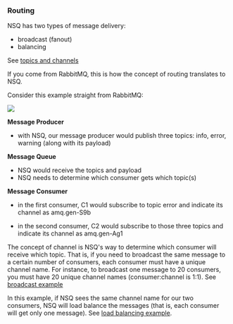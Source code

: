 ### Routing

NSQ has two types of message delivery:

- broadcast (fanout)
- balancing

See <a href="https://github.com/IrisMQ/book/blob/master/mq/topics.md">topics and channels</a>

If you come from RabbitMQ, this is how the concept of routing translates to NSQ.

Consider this example straight from RabbitMQ:

<img src="https://itjumpstart.files.wordpress.com/2016/02/rabbit.png">

**Message Producer**

- with NSQ, our message producer would publish three topics: info, error, warning (along with its payload)

**Message Queue**

- NSQ would receive the topics and payload
- NSQ needs to determine which consumer gets which topic(s)

**Message Consumer**

- in the first consumer, C1 would subscribe to topic error and indicate its channel as amq.gen-S9b

- in the second consumer, C2 would subscribe to those three topics and indicate its channel as amq.gen-Ag1

The concept of channel is NSQ's way to determine which consumer will receive which topic. That is, if you need to broadcast the same message to a certain number of consumers, each consumer must have a unique channel name. For instance, to broadcast one message to 20 consumers, you must have 20 unique channel names (consumer:channel is 1:1). See <a href="https://github.com/IrisMQ/book/blob/master/mq/nsqbroadcast.md">broadcast example</a>

In this example, if NSQ sees the same channel name for our two consumers, NSQ will load balance the messages (that is, each consumer will get only one message). See <a href="https://github.com/IrisMQ/book/blob/master/mq/nsqbalancing.md">load balancing example</a>.
